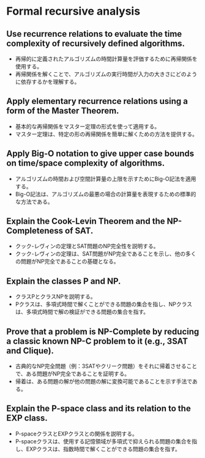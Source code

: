 # Formal recursive analysis

## Use recurrence relations to evaluate the time complexity of recursively defined algorithms.

- 再帰的に定義されたアルゴリズムの時間計算量を評価するために再帰関係を使用する。
- 再帰関係を解くことで、アルゴリズムの実行時間が入力の大きさにどのように依存するかを理解する。

## Apply elementary recurrence relations using a form of the Master Theorem.

- 基本的な再帰関係をマスター定理の形式を使って適用する。
- マスター定理は、特定の形の再帰関係を簡単に解くための方法を提供する。

## Apply Big-O notation to give upper case bounds on time/space complexity of algorithms.

- アルゴリズムの時間および空間計算量の上限を示すためにBig-O記法を適用する。
- Big-O記法は、アルゴリズムの最悪の場合の計算量を表現するための標準的な方法である。

## Explain the Cook-Levin Theorem and   the NP-Completeness of SAT.

- クック-レヴィンの定理とSAT問題のNP完全性を説明する。
- クック-レヴィンの定理は、SAT問題がNP完全であることを示し、他の多くの問題がNP完全であることの基礎となる。

## Explain the classes P and NP.

- クラスPとクラスNPを説明する。
- Pクラスは、多項式時間で解くことができる問題の集合を指し、NPクラスは、多項式時間で解の検証ができる問題の集合を指す。

## Prove that a problem is NP-Complete by reducing a classic known NP-C problem to it (e.g., 3SAT and Clique).

- 古典的なNP完全問題（例：3SATやクリーク問題）をそれに帰着させることで、ある問題がNP完全であることを証明する。
- 帰着は、ある問題の解が他の問題の解に変換可能であることを示す手法である。

## Explain the P-space class and its relation to the EXP class.

- P-spaceクラスとEXPクラスとの関係を説明する。
- P-spaceクラスは、使用する記憶領域が多項式で抑えられる問題の集合を指し、EXPクラスは、指数時間で解くことができる問題の集合を指す。
